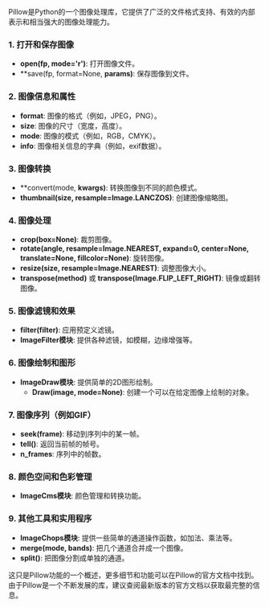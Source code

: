Pillow是Python的一个图像处理库，它提供了广泛的文件格式支持、有效的内部表示和相当强大的图像处理能力。

### 1. 打开和保存图像

- **open(fp, mode='r')**: 打开图像文件。
- **save(fp, format=None, **params)**: 保存图像到文件。

### 2. 图像信息和属性

- **format**: 图像的格式（例如，JPEG，PNG）。
- **size**: 图像的尺寸（宽度，高度）。
- **mode**: 图像的模式（例如，RGB，CMYK）。
- **info**: 图像相关信息的字典（例如，exif数据）。

### 3. 图像转换

- **convert(mode, **kwargs)**: 转换图像到不同的颜色模式。
- **thumbnail(size, resample=Image.LANCZOS)**: 创建图像缩略图。

### 4. 图像处理

- **crop(box=None)**: 裁剪图像。
- **rotate(angle, resample=Image.NEAREST, expand=0, center=None, translate=None, fillcolor=None)**: 旋转图像。
- **resize(size, resample=Image.NEAREST)**: 调整图像大小。
- **transpose(method)** 或 **transpose(Image.FLIP_LEFT_RIGHT)**: 镜像或翻转图像。

### 5. 图像滤镜和效果

- **filter(filter)**: 应用预定义滤镜。
- **ImageFilter模块**: 提供各种滤镜，如模糊，边缘增强等。

### 6. 图像绘制和图形

- **ImageDraw模块**: 提供简单的2D图形绘制。
  - **Draw(image, mode=None)**: 创建一个可以在给定图像上绘制的对象。

### 7. 图像序列（例如GIF）

- **seek(frame)**: 移动到序列中的某一帧。
- **tell()**: 返回当前帧的帧号。
- **n_frames**: 序列中的帧数。

### 8. 颜色空间和色彩管理

- **ImageCms模块**: 颜色管理和转换功能。

### 9. 其他工具和实用程序

- **ImageChops模块**: 提供一些简单的通道操作函数，如加法、乘法等。
- **merge(mode, bands)**: 把几个通道合并成一个图像。
- **split()**: 把图像分割成单独的通道。

这只是Pillow功能的一个概述，更多细节和功能可以在Pillow的官方文档中找到。由于Pillow是一个不断发展的库，建议查阅最新版本的官方文档以获取最完整的信息。